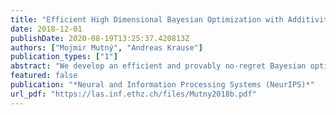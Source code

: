 ```yaml
---
title: "Efficient High Dimensional Bayesian Optimization with Additivity and Quadrature Fourier Features"
date: 2018-12-01
publishDate: 2020-08-19T13:25:37.420813Z
authors: ["Mojmir Mutný", "Andreas Krause"]
publication_types: ["1"]
abstract: "We develop an efficient and provably no-regret Bayesian optimization (BO) algorithm for optimization of black-box functions in high dimensions. We assume a generalized additive model with possibly overlapping variable groups. When the groups do not overlap, we are able to provide the first provably no-regretemph polynomial time(in the number of evaluations of the acquisition function) algorithm for solving high dimensional BO. To make the optimization efficient and feasible, we introduce a novel deterministic Fourier Features approximation based on numerical integration with detailed analysis for the squared exponential kernel. The error of this approximation decreasesemph exponentially with the number of features, and allows for a precise approximation of both posterior mean and variance. In addition, the kernel matrix inversion improves in its complexity from cubic to essentially linear in the number of data points measured in basic arithmetic operations."
featured: false
publication: "*Neural and Information Processing Systems (NeurIPS)*"
url_pdf: "https://las.inf.ethz.ch/files/Mutny2018b.pdf"
---
```


